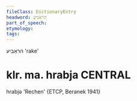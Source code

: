 ```yaml
---
fileClass: DictionaryEntry
headword: הראַביע
part_of_speech: 
etymology: 
tags: 
---
```

הראַביע
'rake'

klr. ma. hrabja
CENTRAL
========

hrabjə 'Rechen' {ETCP, Beranek 1941}